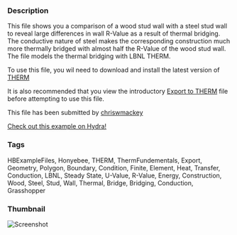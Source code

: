 ### Description 
This file shows you a comparison of a wood stud wall with a steel stud wall to reveal large differences in wall R-Value as a result of thermal bridging.  The conductive nature of steel makes the corresponding construction much more thermally bridged with almost half the R-Value of the wood stud wall. The file models the thermal bridging with LBNL THERM.
To use this file, you wil need to download and install the latest version of [THERM](https://windows.lbl.gov/software/therm)
It is also recommended that you view the introductory [Export to THERM](http://hydrashare.github.io/hydra/viewer?owner=chriswmackey&fork=hydra_2&id=THERM_Export_Workflow&slide=0&scale=1&offset=0,0) file before attempting to use this file.

This file has been submitted by [chriswmackey](https://github.com/chriswmackey)

[Check out this example on Hydra!](http://hydrashare.github.io/hydra/viewer?owner=chriswmackey&fork=hydra_2&id=THERM_Comparison_of_Stud_Wall_Constructions)
### Tags 
HBExampleFiles, Honyebee, THERM, ThermFundementals, Export, Geometry, Polygon, Boundary, Condition, Finite, Element, Heat, Transfer, Conduction, LBNL, Steady State, U-Value, R-Value, Energy, Construction, Wood, Steel, Stud, Wall, Thermal, Bridge, Bridging, Conduction, Grasshopper
### Thumbnail 
![Screenshot](https://raw.githubusercontent.com/chriswmackey/hydra/master/THERM_Comparison_of_Stud_Wall_Constructions/thumbnail.png)
